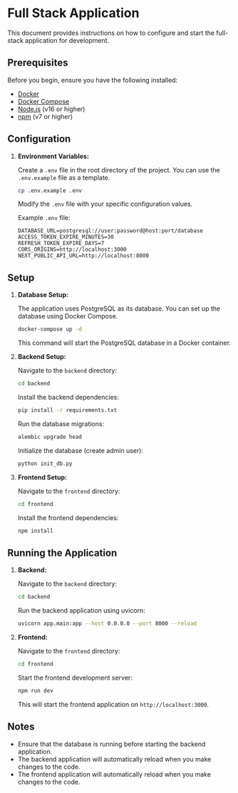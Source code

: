 # Full Stack Application

This document provides instructions on how to configure and start the full-stack application for development.

## Prerequisites

Before you begin, ensure you have the following installed:

*   [Docker](https://www.docker.com/get-started)
*   [Docker Compose](https://docs.docker.com/compose/install/)
*   [Node.js](https://nodejs.org/) (v16 or higher)
*   [npm](https://www.npmjs.com/) (v7 or higher)

## Configuration

1.  **Environment Variables:**

    Create a `.env` file in the root directory of the project. You can use the `.env.example` file as a template.

    ```bash
    cp .env.example .env
    ```

    Modify the `.env` file with your specific configuration values.

    Example `.env` file:

    ```
    DATABASE_URL=postgresql://user:password@host:port/database
    ACCESS_TOKEN_EXPIRE_MINUTES=30
    REFRESH_TOKEN_EXPIRE_DAYS=7
    CORS_ORIGINS=http://localhost:3000
    NEXT_PUBLIC_API_URL=http://localhost:8000
    ```

## Setup

1.  **Database Setup:**

    The application uses PostgreSQL as its database. You can set up the database using Docker Compose.

    ```bash
    docker-compose up -d
    ```

    This command will start the PostgreSQL database in a Docker container.

2.  **Backend Setup:**

    Navigate to the `backend` directory:

    ```bash
    cd backend
    ```

    Install the backend dependencies:

    ```bash
    pip install -r requirements.txt
    ```

    Run the database migrations:

    ```bash
    alembic upgrade head
    ```

    Initialize the database (create admin user):

    ```bash
    python init_db.py
    ```

3.  **Frontend Setup:**

    Navigate to the `frontend` directory:

    ```bash
    cd frontend
    ```

    Install the frontend dependencies:

    ```bash
    npm install
    ```

## Running the Application

1.  **Backend:**

    Navigate to the `backend` directory:

    ```bash
    cd backend
    ```

    Run the backend application using uvicorn:

    ```bash
    uvicorn app.main:app --host 0.0.0.0 --port 8000 --reload
    ```

2.  **Frontend:**

    Navigate to the `frontend` directory:

    ```bash
    cd frontend
    ```

    Start the frontend development server:

    ```bash
    npm run dev
    ```

    This will start the frontend application on `http://localhost:3000`.

## Notes

*   Ensure that the database is running before starting the backend application.
*   The backend application will automatically reload when you make changes to the code.
*   The frontend application will automatically reload when you make changes to the code.